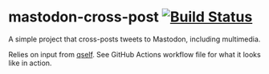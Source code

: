 # mastodon-cross-post [![Build Status](https://github.com/brandur/mastodon-cross-post/workflows/mastodon-cross-post%20CI/badge.svg)](https://github.com/brandur/mastodon-cross-post/actions)

A simple project that cross-posts tweets to Mastodon, including multimedia.

Relies on input from [qself](https://github.com/brandur/qself). See GitHub Actions workflow file for what it looks like in action.
